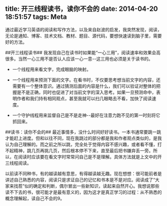 title: 开三线程读书，读你不会的
date: 2014-04-20 18:51:57
tags: Meta
---
通过最近学习英语的阅读和写作方法，以及来自赵波的启发，我突然发现，阅读，无论是通知、博客、技术文档、教材、题目、源代码，要想快速读到脑子里，需要好的方法。

<!--more-->

##开三线程读书##
我发现自己在读书时如果能“一心三用”，阅读速率和效果会高很多。当然一心三用不是否认人应该一心一意--这三用也必须是关于读书的。

- 一个线程用来看文字，完成眼脑的映射。
- 一个线程用来预测下面的文字。在看书时，不仅要思考想当前文字的内容，还需要有一个整体意识。通过猜测后面的内容是什么，我们可以验证对整体的把握是不是正确，同时也促进了对当前文字的深入思考。如果一旦预测命中，表明作者和我们持有相同观点，甚至我就可以扫几眼略去不看，加快了阅读速度。

- 一个守护线程用来监督自己是不是走神--最好在注意力跑不见的第一时刻将它抓回来。

##读书：读你不会的##
最近事情多，没什么时间好好读书。一本书通常要跳一跳才能赶上进度。但和以往不同，现在我跳过的部分都是我和作者观点类似的，是我认为自己理解的。而之前之所以跳，完全处于觉得内容不感兴趣，或者看不懂，打不起精神，跳几页再挑几页，然后根本停不下来，直至最后把书嫌弃丢一旁。所以，在阅读时应该要在看文字时常常问自己是不是理解。具体方法就是上文中的开三线程阅读。

以前读不同种书，有的越读越有意思，有得越读越无趣。现在想想：很可能前者是讲述自己熟悉的内容，阅读只是求证自己的记忆和书本是不是对应。阅读成了“大家来找茬”似的确定和判断，偶尔冒出一些新知识，读起来自然开心。我想说那些读不下去的书，很可能才是最有意义的，因为这才是真正学习的过程：从不熟悉的概念理解起，读自己不会的9。
